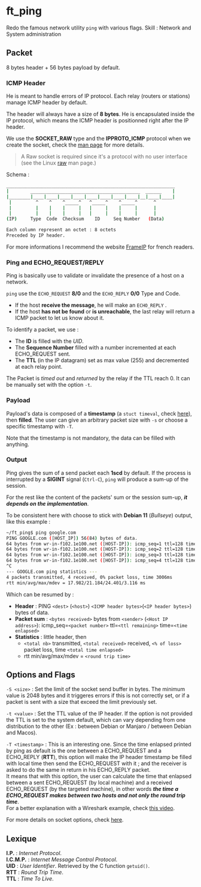 # ft_ping
Redo the famous network utility `ping` with various flags. Skill : Network and System administration

## Packet

8 bytes header + 56 bytes payload by default.

### ICMP Header

He is meant to handle errors of IP protocol. Each relay (routers or stations) manage ICMP header by default.

The header will always have a size of **8 bytes**. He is encapsulated inside the IP protocol, which means the ICMP header is positionned right after the IP header.

We use the **SOCKET_RAW** type and the **IPPROTO_ICMP** protocol when we create the socket, check the [man page](https://man7.org/linux/man-pages/man2/socket.2.html) for more details.
> A Raw socket is required since it's a protocol with no user interface (see the Linux [raw](https://man7.org/linux/man-pages/man7/raw.7.html) man page.)

Schema :

  ``` bash
_______________________________________________________________
|        _________________________________________  ______    |
|________|____|____|____|____|____|____|____|____|__|____|____|
   |         ^    ^    ^_____^   ^_____^    ^_____^      ^
   |         |    |    |     |   |     |    |     |      |
   |         |    |    |     |   |     |    |     |      |
 (IP)     Type  Code  Checksum    ID     Seq Number   (Data)

  Each column represent an octet : 8 octets
  Preceded by IP header.
  ```

For more informations I recommend the website [FrameIP](https://www.frameip.com/entete-icmp/) for french readers.
  
### Ping and ECHO_REQUEST/REPLY

Ping is basically use to validate or invalidate the presence of a host on a network.
  
`ping` use the `ECHO_REQUEST` **8/0** and the `ECHO_REPLY` **0/0** Type and Code.

- If the host **receive the message**, he will make an `ECHO_REPLY` .
- If the host **has not be found** or **is unreachable**, the last relay will return a ICMP packet to let us know about it.

To identify a packet, we use :
- The **ID** is filled with the _UID_.
- The **Sequence Number** filled with a number incremented at each ECHO_REQUEST sent.
- The **TTL** (in the IP datagram) set as max value (255) and decremented at each relay point.

The Packet is _timed out_ and _returned_ by the relay if the TTL reach 0. It can be manually set with the option `-t`.

### Payload

Payload's data is composed of a **timestamp** (a `stuct timeval`, check [here](https://pubs.opengroup.org/onlinepubs/7908799/xsh/systime.h.html)), then **filled**. The user can give an arbitrary packet size with `-s` or choose a specific timestamp with `-T`.

Note that the timestamp is not mandatory, the data can be filled with anything.


### Output

Ping gives the sum of a send packet each **1scd** by default. If the process is interrupted by a **SIGINT** signal (`Ctrl-C`), `ping` will produce a sum-up of the session.

For the rest like the content of the packets' sum or the session sum-up, ***it depends on the implementation***.

To be consistent here with choose to stick with **Debian 11** (_Bullseye_) output, like this example :

``` bash
~/ft_ping$ ping google.com
PING GOOGLE.com ([HOST_IP]) 56(84) bytes of data.
64 bytes from wr-in-f102.1e100.net ([HOST-IP]): icmp_seq=1 ttl=128 time=18.2 ms
64 bytes from wr-in-f102.1e100.net ([HOST-IP]): icmp_seq=2 ttl=128 time=18.0 ms
64 bytes from wr-in-f102.1e100.net ([HOST-IP]): icmp_seq=3 ttl=128 time=24.2 ms
64 bytes from wr-in-f102.1e100.net ([HOST-IP]): icmp_seq=4 ttl=128 time=24.4 ms
^C
--- GOOGLE.com ping statistics ---
4 packets transmitted, 4 received, 0% packet loss, time 3006ms
rtt min/avg/max/mdev = 17.982/21.184/24.401/3.116 ms
```

Which can be resumed by :

- **Header** : PING `<dest>` (`<host>`) `<ICMP header bytes>`(`<IP header bytes>`) bytes of data.
- **Packet sum** : `<bytes received>` bytes from `<sender>` (`<Host IP address>`): icmp_seq=`<packet number>` ttl=`<ttl remaining>` time=`<time enlapsed>`
- **Statistics** : little header, then
    - `<total nb>` transmitted, `<total received>` received, `<% of loss>` packet loss, time `<total time enlapsed>`
    - rtt min/avg/max/mdev = `<round trip time>`
    
## Options and Flags

`-S <size>` : Set the limit of the socket send buffer in bytes. The minimum value is 2048 bytes and it triggeres errors if this is not correctly set, or if a packet is sent with a size that exceed the limit previously set.

`-t <value>` : Set the TTL value of the IP header. If the option is not provided the TTL is set to the system default, which can vary depending from one distribution to the other (Ex : between Debian or Manjaro / between Debian and Macos).

`-T <timestamp>` : This is an interesting one. Since the time enlapsed printed by ping as default is the one between a ECHO_REQUEST and a ECHO_REPLY (**RTT**), this option will make the IP header timestamp be filled with local time then send the ECHO_REQUEST with it ; and the receiver is asked to do the same in return in his ECHO_REPLY packet.   
It means that with this option, the user can calculate the time that enlapsed between a sent ECHO_REQUEST (by local machine) and a received ECHO_REQUEST (by the targeted machine), in other words ***the time a ECHO_REQUEST makes between two hosts and not only the round trip time***.   
For a better explanation with a Wireshark example, check [this video](https://youtu.be/4EFEdAyxemk).

For more details on socket options, check [here](https://man7.org/linux/man-pages/man7/socket.7.html).

## Lexique

**I.P.** : _Internet Protocol_.   
**I.C.M.P.** : _Internet Message Control Protocol_.   
**UID** : _User Identifier_. Retrieved by the C function `getuid()`.   
**RTT** : _Round Trip Time_.   
**TTL** : _Time To Live_.   